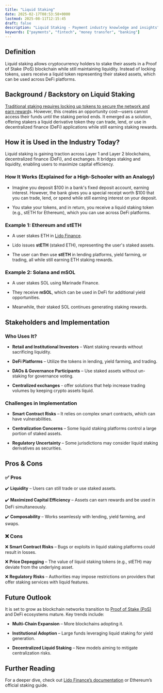 ```yaml
---
title: "Liquid Staking"
date: 2025-02-17T08:53:58+0000
lastmod: 2025-08-11T12:15:45
draft: false
description: "Liquid Staking - Payment industry knowledge and insights"
keywords: ["payments", "fintech", "money transfer", "banking"]
---
```


## Definition

Liquid staking allows cryptocurrency holders to stake their assets in a Proof of Stake (PoS) blockchain while still maintaining liquidity. Instead of locking tokens, users receive a liquid token representing their staked assets, which can be used across DeFi platforms.

## Background / Backstory on Liquid Staking

[Traditional staking requires locking up tokens to secure the network and earn reward](https://faisalkhanllc.xyz/resources/payments-wiki/s/staking/)s. However, this creates an opportunity cost—users cannot access their funds until the staking period ends. It emerged as a solution, offering stakers a liquid derivative token they can trade, lend, or use in decentralized finance (DeFi) applications while still earning staking rewards.

## How it is Used in the Industry Today?

Liquid staking is gaining traction across Layer 1 and Layer 2 blockchains, decentralized finance (DeFi), and exchanges. It bridges staking and liquidity, enabling users to maximize capital efficiency.

### How It Works (Explained for a High-Schooler with an Analogy)

- Imagine you deposit $100 in a bank's fixed deposit account, earning interest. However, the bank gives you a special receipt worth $100 that you can trade, lend, or spend while still earning interest on your deposit.

- You stake your tokens, and in return, you receive a liquid staking token (e.g., stETH for Ethereum), which you can use across DeFi platforms.

### Example 1: Ethereum and stETH

- A user stakes ETH in [Lido Finance](https://faisalkhan.com/knowledge-center/how-cryptocurrency-works/comprehensive-guide-to-major-cryptocurrencies-and-tokens/what-is-lido-dao-ldo/).

- Lido issues **stETH** (staked ETH), representing the user's staked assets.

- The user can then use **stETH** in lending platforms, yield farming, or trading, all while still earning ETH staking rewards.

### Example 2: Solana and mSOL

- A user stakes SOL using Marinade Finance.

- They receive **mSOL**, which can be used in DeFi for additional yield opportunities.

- Meanwhile, their staked SOL continues generating staking rewards.

## Stakeholders and Implementation

### Who Uses It?

- **Retail and Institutional Investors** – Want staking rewards without sacrificing liquidity.

- **DeFi Platforms** – Utilize the tokens in lending, yield farming, and trading.

- **DAOs & Governance Participants** – Use staked assets without un-staking for governance voting.

- **Centralized exchanges** - offer solutions that help increase trading volumes by keeping crypto assets liquid.

### Challenges in Implementation

- **Smart Contract Risks** – It relies on complex smart contracts, which can have vulnerabilities.

- **Centralization Concerns** – Some liquid staking platforms control a large portion of staked assets.

- **Regulatory Uncertainty** – Some jurisdictions may consider liquid staking derivatives as securities.

## Pros & Cons 

### ✅ **Pros**

✔️ **Liquidity** – Users can still trade or use staked assets.

✔️ **Maximized Capital Efficiency** – Assets can earn rewards and be used in DeFi simultaneously.

✔️ **Composability** – Works seamlessly with lending, yield farming, and swaps.

### ❌ **Cons**

❌ **Smart Contract Risks** – Bugs or exploits in liquid staking platforms could result in losses.

❌ **Price Depegging** – The value of liquid staking tokens (e.g., stETH) may deviate from the underlying asset.

❌ **Regulatory Risks** – Authorities may impose restrictions on providers that offer staking services with liquid features.

## Future Outlook 

It is set to grow as blockchain networks transition to [Proof of Stake (PoS) ](https://faisalkhanllc.xyz/resources/payments-wiki/p/proof-of-stake-pos/)and DeFi ecosystems mature. Key trends include:

- **Multi-Chain Expansion** – More blockchains adopting it.

- **Institutional Adoption** – Large funds leveraging liquid staking for yield generation.

- **Decentralized Liquid Staking** – New models aiming to mitigate centralization risks.

## Further Reading

For a deeper dive, check out [Lido Finance’s documentation](https://lido.fi/) or Ethereum’s official staking guide.
